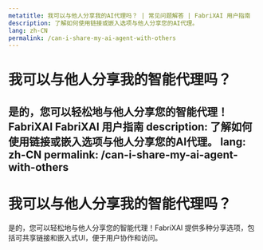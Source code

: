 ```yaml
---
metatitle: 我可以与他人分享我的AI代理吗？ | 常见问题解答 | FabriXAI 用户指南
description: 了解如何使用链接或嵌入选项与他人分享您的AI代理。
lang: zh-CN
permalink: /can-i-share-my-ai-agent-with-others
---
```


# 我可以与他人分享我的智能代理吗？

是的，您可以轻松地与他人分享您的智能代理！FabriXAI FabriXAI 用户指南
description: 了解如何使用链接或嵌入选项与他人分享您的AI代理。
lang: zh-CN
permalink: /can-i-share-my-ai-agent-with-others
---

# 我可以与他人分享我的智能代理吗？

是的，您可以轻松地与他人分享您的智能代理！FabriXAI 提供多种分享选项，包括可共享链接和嵌入式UI，便于用户协作和访问。

